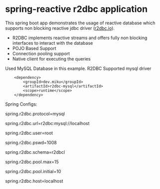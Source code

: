 # spring-reactive r2dbc application

This spring boot app demonstrates the usage of reactive database which supports non blocking reactive jdbc driver (<a href="https://r2dbc.io">r2dbc.io</a>).

- R2DBC implements reactive streams and offers fully non blocking interfaces to interact with the database
- POJO Based Support
- Connection pooling support
- Native client for executing the queries

Used MySQL Database in this example. R2DBC Supported mysql driver

		<dependency>
			<groupId>dev.miku</groupId>
			<artifactId>r2dbc-mysql</artifactId>
			<scope>runtime</scope>
		</dependency>
		
		
Spring Configs:

spring.r2dbc.protocol=mysql

spring.r2dbc.url=r2dbc:mysql://localhost

spring.r2dbc.user=root

spring.r2dbc.pswd=1008

spring.r2dbc.schema=r2dbcl

spring.r2dbc.pool.max=15

spring.r2dbc.pool.initial=10

spring.r2dbc.host=localhost

